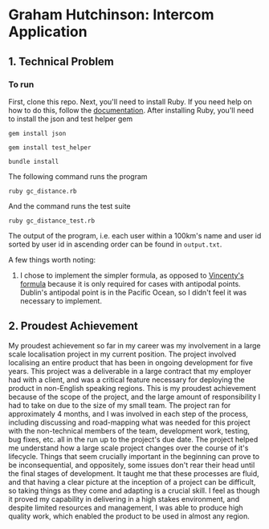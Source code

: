 # Graham Hutchinson: Intercom Application

## 1. Technical Problem

### To run
First, clone this repo. Next, you'll need to install Ruby.
If you need help on how to do this, follow the [documentation](https://www.ruby-lang.org/en/documentation/installation/).
After installing Ruby, you'll need to install the json and test helper gem

``gem install json``

``gem install test_helper``

``bundle install``

The following command runs the program

``ruby gc_distance.rb``

And the command runs the test suite

``ruby gc_distance_test.rb``

The output of the program, i.e. each user within a 100km's name and user id sorted by user id in ascending order can be found in ``output.txt``.

A few things worth noting:
1. I chose to implement the simpler formula, as opposed to
[Vincenty's formula](https://en.wikipedia.org/wiki/Vincenty%27s_formulae)
because it is only required for cases with antipodal points. 
Dublin's antipodal point is in the Pacific Ocean, so I didn't feel it was necessary to implement.


## 2. Proudest Achievement

My proudest achievement so far in my career was my involvement in a large scale localisation project in my current position.
The project involved localising an entire product that has been in ongoing development for five years.
This project was a deliverable in a large contract that my employer had with a client, and was a critical feature necessary for deploying the product in non-English speaking regions.
This is my proudest achievement because of the scope of the project, and the large amount of responsibility I had to take on due to the size of my small team.
The project ran for approximately 4 months, and I was involved in each step of the process, including discussing and road-mapping what was needed for this project with the non-technical members of the team, 
development work, testing, bug fixes, etc. all in the run up to the project's due date. 
The project helped me understand how a large scale project changes over the course of it's lifecycle. 
Things that seem crucially important in the beginning can prove to be inconsequential, and oppositely, some issues don't rear their head until the final stages of development.
It taught me that these processes are fluid, and that having a clear picture at the inception of a project can be difficult, so taking things as they come and adapting is a crucial skill.
I feel as though it proved my capability in delivering in a high stakes environment, and despite limited resources and management, I was able to produce high quality work, which enabled the product to be used in almost any region.
